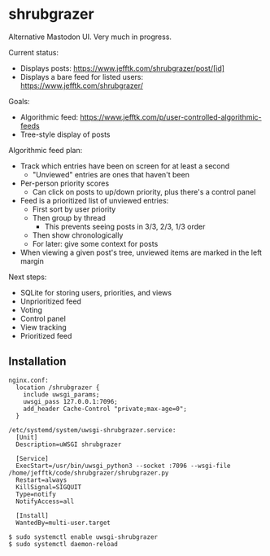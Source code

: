 # shrubgrazer

Alternative Mastodon UI.  Very much in progress.

Current status:
* Displays posts: https://www.jefftk.com/shrubgrazer/post/[id]
* Displays a bare feed for listed users: https://www.jefftk.com/shrubgrazer/

Goals:
* Algorithmic feed: https://www.jefftk.com/p/user-controlled-algorithmic-feeds
* Tree-style display of posts

Algorithmic feed plan:
* Track which entries have been on screen for at least a second
  * "Unviewed" entries are ones that haven't been
* Per-person priority scores
  * Can click on posts to up/down priority, plus there's a control panel
* Feed is a prioritized list of unviewed entries:
  * First sort by user priority
  * Then group by thread
    * This prevents seeing posts in 3/3, 2/3, 1/3 order
  * Then show chronologically
  * For later: give some context for posts
* When viewing a given post's tree, unviewed items are marked in the left margin

Next steps:
* SQLite for storing users, priorities, and views
* Unprioritized feed
* Voting
* Control panel
* View tracking
* Prioritized feed

## Installation

```
nginx.conf:
  location /shrubgrazer {
    include uwsgi_params;
    uwsgi_pass 127.0.0.1:7096;
    add_header Cache-Control "private;max-age=0";
  }

/etc/systemd/system/uwsgi-shrubgrazer.service:
  [Unit]
  Description=uWSGI shrubgrazer

  [Service]
  ExecStart=/usr/bin/uwsgi_python3 --socket :7096 --wsgi-file /home/jefftk/code/shrubgrazer/shrubgrazer.py
  Restart=always
  KillSignal=SIGQUIT
  Type=notify
  NotifyAccess=all

  [Install]
  WantedBy=multi-user.target

$ sudo systemctl enable uwsgi-shrubgrazer
$ sudo systemctl daemon-reload
```
